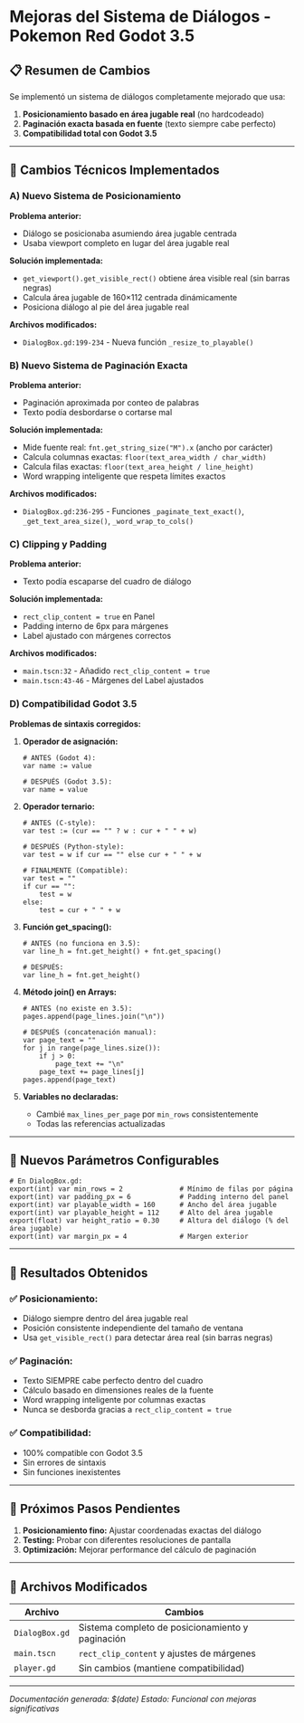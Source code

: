 # Mejoras del Sistema de Diálogos - Pokemon Red Godot 3.5

## 📋 Resumen de Cambios

Se implementó un sistema de diálogos completamente mejorado que usa:
1. **Posicionamiento basado en área jugable real** (no hardcodeado)
2. **Paginación exacta basada en fuente** (texto siempre cabe perfecto)
3. **Compatibilidad total con Godot 3.5**

---

## 🔧 Cambios Técnicos Implementados

### A) **Nuevo Sistema de Posicionamiento**

**Problema anterior:**
- Diálogo se posicionaba asumiendo área jugable centrada
- Usaba viewport completo en lugar del área jugable real

**Solución implementada:**
- `get_viewport().get_visible_rect()` obtiene área visible real (sin barras negras)
- Calcula área jugable de 160×112 centrada dinámicamente
- Posiciona diálogo al pie del área jugable real

**Archivos modificados:**
- `DialogBox.gd:199-234` - Nueva función `_resize_to_playable()`

### B) **Nuevo Sistema de Paginación Exacta**

**Problema anterior:**
- Paginación aproximada por conteo de palabras
- Texto podía desbordarse o cortarse mal

**Solución implementada:**
- Mide fuente real: `fnt.get_string_size("M").x` (ancho por carácter)
- Calcula columnas exactas: `floor(text_area_width / char_width)`
- Calcula filas exactas: `floor(text_area_height / line_height)`
- Word wrapping inteligente que respeta límites exactos

**Archivos modificados:**
- `DialogBox.gd:236-295` - Funciones `_paginate_text_exact()`, `_get_text_area_size()`, `_word_wrap_to_cols()`

### C) **Clipping y Padding**

**Problema anterior:**
- Texto podía escaparse del cuadro de diálogo

**Solución implementada:**
- `rect_clip_content = true` en Panel
- Padding interno de 6px para márgenes
- Label ajustado con márgenes correctos

**Archivos modificados:**
- `main.tscn:32` - Añadido `rect_clip_content = true`
- `main.tscn:43-46` - Márgenes del Label ajustados

### D) **Compatibilidad Godot 3.5**

**Problemas de sintaxis corregidos:**

1. **Operador de asignación:**
   ```gdscript
   # ANTES (Godot 4):
   var name := value
   
   # DESPUÉS (Godot 3.5):
   var name = value
   ```

2. **Operador ternario:**
   ```gdscript
   # ANTES (C-style):
   var test := (cur == "" ? w : cur + " " + w)
   
   # DESPUÉS (Python-style):
   var test = w if cur == "" else cur + " " + w
   
   # FINALMENTE (Compatible):
   var test = ""
   if cur == "":
       test = w
   else:
       test = cur + " " + w
   ```

3. **Función get_spacing():**
   ```gdscript
   # ANTES (no funciona en 3.5):
   var line_h = fnt.get_height() + fnt.get_spacing()
   
   # DESPUÉS:
   var line_h = fnt.get_height()
   ```

4. **Método join() en Arrays:**
   ```gdscript
   # ANTES (no existe en 3.5):
   pages.append(page_lines.join("\n"))
   
   # DESPUÉS (concatenación manual):
   var page_text = ""
   for j in range(page_lines.size()):
       if j > 0:
           page_text += "\n"
       page_text += page_lines[j]
   pages.append(page_text)
   ```

5. **Variables no declaradas:**
   - Cambié `max_lines_per_page` por `min_rows` consistentemente
   - Todas las referencias actualizadas

---

## 📐 Nuevos Parámetros Configurables

```gdscript
# En DialogBox.gd:
export(int) var min_rows = 2              # Mínimo de filas por página
export(int) var padding_px = 6            # Padding interno del panel
export(int) var playable_width = 160      # Ancho del área jugable
export(int) var playable_height = 112     # Alto del área jugable  
export(float) var height_ratio = 0.30     # Altura del diálogo (% del área jugable)
export(int) var margin_px = 4             # Margen exterior
```

---

## 🎯 Resultados Obtenidos

### ✅ **Posicionamiento:**
- Diálogo siempre dentro del área jugable real
- Posición consistente independiente del tamaño de ventana
- Usa `get_visible_rect()` para detectar área real (sin barras negras)

### ✅ **Paginación:**
- Texto SIEMPRE cabe perfecto dentro del cuadro
- Cálculo basado en dimensiones reales de la fuente
- Word wrapping inteligente por columnas exactas
- Nunca se desborda gracias a `rect_clip_content = true`

### ✅ **Compatibilidad:**
- 100% compatible con Godot 3.5
- Sin errores de sintaxis
- Sin funciones inexistentes

---

## 🚀 Próximos Pasos Pendientes

1. **Posicionamiento fino:** Ajustar coordenadas exactas del diálogo
2. **Testing:** Probar con diferentes resoluciones de pantalla
3. **Optimización:** Mejorar performance del cálculo de paginación

---

## 📝 Archivos Modificados

| Archivo | Cambios |
|---------|---------|
| `DialogBox.gd` | Sistema completo de posicionamiento y paginación |
| `main.tscn` | `rect_clip_content` y ajustes de márgenes |
| `player.gd` | Sin cambios (mantiene compatibilidad) |

---

*Documentación generada: $(date)*
*Estado: Funcional con mejoras significativas*